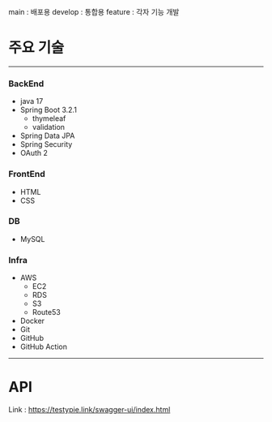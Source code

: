 main : 배포용
develop : 통합용
feature : 각자 기능 개발

# 주요 기술
---
### BackEnd
* java 17
* Spring Boot 3.2.1
  * thymeleaf
  * validation
* Spring Data JPA
* Spring Security
* OAuth 2

### FrontEnd
* HTML
* CSS

### DB
* MySQL

### Infra
* AWS
  * EC2
  * RDS
  * S3
  * Route53
* Docker
* Git
* GitHub
* GitHub Action
---
# API
Link : https://testypie.link/swagger-ui/index.html
